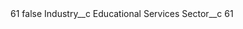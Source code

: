 <?xml version="1.0" encoding="UTF-8"?>
<CustomMetadata xmlns="http://soap.sforce.com/2006/04/metadata" xmlns:xsi="http://www.w3.org/2001/XMLSchema-instance" xmlns:xsd="http://www.w3.org/2001/XMLSchema">
    <label>61</label>
    <protected>false</protected>
    <values>
        <field>Industry__c</field>
        <value xsi:type="xsd:string">Educational Services</value>
    </values>
    <values>
        <field>Sector__c</field>
        <value xsi:type="xsd:string">61</value>
    </values>
</CustomMetadata>
